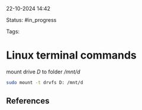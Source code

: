 

22-10-2024 14:42

Status: #in_progress

Tags:

# Linux terminal commands


mount drive *D* to folder */mnt/d*
``` bash
sudo mount -t drvfs D: /mnt/d
```



## References

